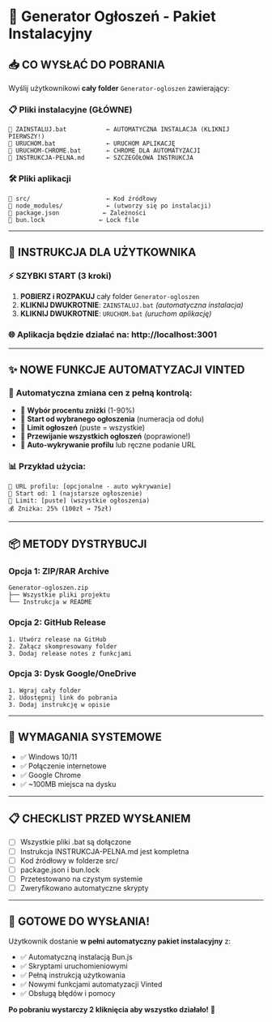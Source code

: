 # 🚀 Generator Ogłoszeń - Pakiet Instalacyjny

## 📥 **CO WYSŁAĆ DO POBRANIA**

Wyślij użytkownikowi **cały folder** `Generator-ogloszen` zawierający:

### 📋 **Pliki instalacyjne (GŁÓWNE)**
```
📄 ZAINSTALUJ.bat           ← AUTOMATYCZNA INSTALACJA (KLIKNIJ PIERWSZY!)
📄 URUCHOM.bat              ← URUCHOM APLIKACJĘ  
📄 URUCHOM-CHROME.bat       ← CHROME DLA AUTOMATYZACJI
📄 INSTRUKCJA-PELNA.md      ← SZCZEGÓŁOWA INSTRUKCJA
```

### 🛠️ **Pliki aplikacji**
```
📁 src/                     ← Kod źródłowy
📁 node_modules/            ← (utworzy się po instalacji)
📄 package.json            ← Zależności
📄 bun.lock               ← Lock file
```

---

## 🎯 **INSTRUKCJA DLA UŻYTKOWNIKA**

### ⚡ **SZYBKI START (3 kroki)**

1. **POBIERZ i ROZPAKUJ** cały folder `Generator-ogloszen`
2. **KLIKNIJ DWUKROTNIE**: `ZAINSTALUJ.bat` *(automatyczna instalacja)*
3. **KLIKNIJ DWUKROTNIE**: `URUCHOM.bat` *(uruchom aplikację)*

### 🌐 **Aplikacja będzie działać na**: http://localhost:3001

---

## ✨ **NOWE FUNKCJE AUTOMATYZACJI VINTED**

### 🤖 **Automatyczna zmiana cen z pełną kontrolą:**
- 🎯 **Wybór procentu zniżki** (1-90%)
- 🚀 **Start od wybranego ogłoszenia** (numeracja od dołu)
- 🔢 **Limit ogłoszeń** (puste = wszystkie)
- 📜 **Przewijanie wszystkich ogłoszeń** (poprawione!)
- 🔗 **Auto-wykrywanie profilu** lub ręczne podanie URL

### 📊 **Przykład użycia:**
```
🔗 URL profilu: [opcjonalne - auto wykrywanie]
🚀 Start od: 1 (najstarsze ogłoszenie)
🔢 Limit: [puste] (wszystkie ogłoszenia)  
💰 Zniżka: 25% (100zł → 75zł)
```

---

## 📦 **METODY DYSTRYBUCJI**

### Opcja 1: ZIP/RAR Archive
```
Generator-ogloszen.zip
├── Wszystkie pliki projektu
└── Instrukcja w README
```

### Opcja 2: GitHub Release
```
1. Utwórz release na GitHub
2. Załącz skompresowany folder
3. Dodaj release notes z funkcjami
```

### Opcja 3: Dysk Google/OneDrive
```
1. Wgraj cały folder
2. Udostępnij link do pobrania
3. Dodaj instrukcję w opisie
```

---

## 🔧 **WYMAGANIA SYSTEMOWE**
- ✅ Windows 10/11
- ✅ Połączenie internetowe  
- ✅ Google Chrome
- ✅ ~100MB miejsca na dysku

---

## 📋 **CHECKLIST PRZED WYSŁANIEM**

- [ ] Wszystkie pliki .bat są dołączone
- [ ] Instrukcja INSTRUKCJA-PELNA.md jest kompletna
- [ ] Kod źródłowy w folderze src/ 
- [ ] package.json i bun.lock
- [ ] Przetestowano na czystym systemie
- [ ] Zweryfikowano automatyczne skrypty

---

## 🎉 **GOTOWE DO WYSŁANIA!**

Użytkownik dostanie **w pełni automatyczny pakiet instalacyjny** z:
- ✅ Automatyczną instalacją Bun.js
- ✅ Skryptami uruchomieniowymi
- ✅ Pełną instrukcją użytkowania
- ✅ Nowymi funkcjami automatyzacji Vinted
- ✅ Obsługą błędów i pomocy

**Po pobraniu wystarczy 2 kliknięcia aby wszystko działało!** 🚀